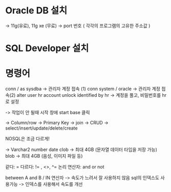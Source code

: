 # Oracle DB 설치
-> 11g(유료), 11g xe (무료)
-> port 번호 ( 각각의 프로그램의 고유한 주소값 )
 
# SQL Developer 설치 


# 명령어
conn / as sysdba -> 관리자 계정 접속 (1)
conn system / oracle -> 관리자 계정 접속(2)
alter user hr account unlock identified by hr -> 계정을 풀고, 비밀번호를 hr로 설정

-> 작업이 안 될때 시작 창에 start base 클릭

-> Column/row
-> Primary Key
-> join
-> CRUD
-> select/insert/update/delete/create

NOSQL은 조금 다르게!

 -> <data type>
Varchar2
number
date
clob -> 최대 4GB (문자열 데이터 타입을 저장 가능)
blob -> 최대 4GB (음성, 이미지 파일 등)
 
같다: =
다르다: != , <>, ^=
논리 연산자: and or not

between A and B / IN 연산자 -> 속도가 느려서 잘 사용하지 않음 
sql의 인덱스도 사용가능 -> 인덱스를 사용해서 속도를 개선 
